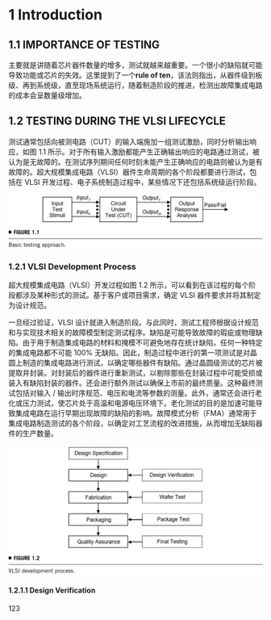 # 1 Introduction


## 1.1 IMPORTANCE OF TESTING  

主要就是讲随着芯片器件数量的增多，测试就越来越重要。一个很小的缺陷就可能导致功能或芯片的失效。这里提到了一个**rule of ten**，该法则指出，从器件级到板级、再到系统级，直至现场系统运行，随着制造阶段的推进，检测出故障集成电路的成本会呈数量级增加。

## 1.2 TESTING DURING THE VLSI LIFECYCLE

测试通常包括向被测电路（CUT）的输入端施加一组测试激励，同时分析输出响应，如图 1.1 所示。对于所有输入激励都能产生正确输出响应的电路通过测试，被认为是无故障的。在测试序列期间任何时刻未能产生正确响应的电路则被认为是有故障的。超大规模集成电路（VLSI）器件生命周期的各个阶段都要进行测试，包括在 VLSI 开发过程、电子系统制造过程中，某些情况下还包括系统级运行阶段。

![aa](/images/vlsi_test_principles_and_architectures/1.1.png "Figure 1.1")

### 1.2.1 VLSI Development Process

超大规模集成电路（VLSI）开发过程如图 1.2 所示，可以看到在该过程的每个阶段都涉及某种形式的测试。基于客户或项目需求，确定 VLSI 器件要求并将其制定为设计规范。

一旦经过验证，VLSI 设计就进入制造阶段。与此同时，测试工程师根据设计规范和与实现技术相关的故障模型制定测试程序。缺陷是可能导致故障的瑕疵或物理缺陷。由于用于制造集成电路的材料和掩模不可避免地存在统计缺陷，任何一种特定的集成电路都不可能 100% 无缺陷。因此，制造过程中进行的第一项测试是对晶圆上制造的集成电路进行测试，以确定哪些器件有缺陷。通过晶圆级测试的芯片被提取并封装。对封装后的器件进行重新测试，以剔除那些在封装过程中可能受损或装入有缺陷封装的器件。还会进行额外测试以确保上市前的最终质量。这种最终测试包括对输入 / 输出时序规范、电压和电流等参数的测量。此外，通常还会进行老化或压力测试，使芯片处于高温和电源电压环境下。老化测试的目的是加速可能导致集成电路在运行早期出现故障的缺陷的影响。故障模式分析（FMA）通常用于集成电路制造测试的各个阶段，以确定对工艺流程的改进措施，从而增加无缺陷器件的生产数量。

![Alt text](/images/vlsi_test_principles_and_architectures/1.2.png "Figure 1.2")

#### 1.2.1.1 Design Verification

123
